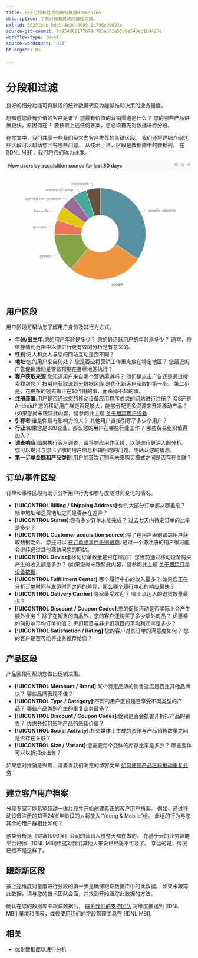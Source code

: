```yaml
---
title: 用于分段和过滤的推荐数据Dimension
description: 了解分段和过滤的最佳实践。
exl-id: 66391bce-bdeb-4e9d-8089-1c796e00d91e
source-git-commit: fa954868177b79d703a601a55b9e549ec1bd425e
workflow-type: tm+mt
source-wordcount: '923'
ht-degree: 0%

---
```


# 分段和过滤

良好的细分功能可将肤浅的统计数据转变为能够推动决策的业务量度。

想知道您最有价值的客户是谁？ 您最有价值的营销渠道是什么？ 您的哪些产品进展更快，原因何在？ 要获取上述任何答案，您必须首先对数据进行分段。

在本文中，我们共享一些我们经常向客户推荐的关键区段。 我们还将详细介绍这些区段可以帮助您回答哪些问题。 从技术上讲，区段是数据库中的数据列。 在 [!DNL MBI]，我们将它们称为维度。

![](../../mbi/assets/mbi-critical-segments.png)


## 用户区段

用户区段可帮助您了解用户身份及其行为方式。

* **年龄/出生年**:您的用户年龄是多少？ 您的最活跃用户的年龄是多少？ 通常，将值存储到范围中以便进行更有效的分析是有意义的。
* **性别**:男人和女人与您的网站互动是否不同？
* **地址**:您的用户来自何处？ 您是否应将营销工作重点放在特定地区？ 您最近的广告促销活动是否按预期在目标地区执行？
* **客户获取来源**\:您知道用户来自哪个营销渠道吗？ 他们是点击广告还是通过搜索找到您？ [按用户获取源划分数据区段](../data-analyst/analysis/google-track-user-acq.md) 是优化新客户获取的第一步。 第二步是，花更多的钱去做正在起作用的事，而杀掉不起的事。
* **注册装置**:用户是否通过您的移动设备应用程序或您的网站进行注册？ iOS还是Android? 您的移动用户群是否足够大，能够分配更多资源来开发移动产品？ (如果您尚未跟踪此内容，请参阅此主题 [关于跟踪用户设备](../data-analyst/analysis/track-usr-dev-browser.md).
* **引荐者**:谁是你最有影响力的人？ 其他用户直接引荐了多少个用户？
* **行业**:如果您是B2B企业，那么您的用户在哪些行业工作？ 哪些贸易组织值得加入？
* **调查响应**:如果执行客户调查，请将响应用作区段，以便进行更深入的分析。 您可以提出与您已了解的用户信息相辅相成的问题，或确认您的猜测。
* **第一订单金额和产品类别**:用户的首次订购与未来购买模式之间是否存在关联？

## 订单/事件区段

订单和事件区段有助于分析用户行为和参与度随时间变化的情况。

* **[!UICONTROL Billing / Shipping Address]**:你的大部分订单都从哪里来？ 帐单地址和送货地址之间是否存在差异？
* **[!UICONTROL Status]**:您有多少订单未能完成？ 过去七天内待定订单的比率是多少？
* **[!UICONTROL Customer acquisition source]**:除了在用户级别跟踪用户获取数据之外，您还可以 [在订单或事件级别跟踪](../data-analyst/analysis/google-track-user-acq.md). 通过一个源注册的用户很可能会继续通过其他源访问您的网站。
* **[!UICONTROL Device]**:移动订单数量是否在增加？ 您当前通过移动设备购买产生的收入额是多少？ (如果您尚未跟踪此内容，请参阅此主题 [关于跟踪订单设备数据](../data-analyst/analysis/track-usr-dev-browser.md).
* **[!UICONTROL Fulfillment Center]**:哪个履行中心的收入最多？ 如果您正在分析订单时间与发运时间之间的差异，那么哪个履行中心的响应最快？
* **[!UICONTROL Delivery Carrier]**:哪家最受欢迎？ 哪个承运人的退货数量最少？
* **[!UICONTROL Discount / Coupon Codes]**:您的促销活动是否实际上会产生额外业务？ 除了在销售的商品外，您的客户还购买了多少额外商品？ 优惠券如何影响平均订单价值？ 折扣项目与非折扣项目的平均利润率是多少？
* **[!UICONTROL Satisfaction / Rating]**:您的客户对其订单的满意度如何？ 您的客户是否可能将业务推荐给您？

## 产品区段

产品区段可帮助您做出促销决策。

* **[!UICONTROL Merchant / Brand]**:某个特定品牌的销售速度是否比其他品牌快？ 哪些品牌表现不佳？
* **[!UICONTROL Type / Category]**:不同的用户区段是否享受不同类型的产品？ 哪些产品类别产生的重复业务最多？
* **[!UICONTROL Discount / Coupon Codes]**:促销是否会损害非折扣产品的销售？ 优惠券如何影响产品的感知价值？
* **[!UICONTROL Social Activity]**:社交媒体上生成的资讯与产品销售数量之间是否存在关联？
* **[!UICONTROL Size / Variant]**:您需要每个变体的库存比率是多少？ 哪些变体可以以折扣价出售？

如果您对推销感兴趣，请查看我们浏览的博客文章 [如何使用产品区段推动重复业务](../data-analyst/analysis/most-value-source-channel.md).

## 建立客户用户档案

分段专家可能希望超越一维片段并开始创建真正的客户用户档案。 例如，通过移动设备注册的13至24岁年龄段的人将放入“Young &amp; Mobile”组。 此组的行为与您其余的用户群相比如何？

这类分析是《财富1000强》公司的营销人员整天都在做的。 在基于云的业务智能平台(例如 [!DNL MBI]但这对我们其他人来说已经遥不可及了。 幸运的是，情况已经不是这样了。

## 跟踪新区段

按上述维度对量度进行分段的第一步是确保跟踪数据库中的此数据。 如果未跟踪此数据，请与您的技术团队会面，并找到开始跟踪此数据的方法。

确认在您的数据库中跟踪数据后， [联系我们的支持团队](https://experienceleague.adobe.com/docs/commerce-knowledge-base/kb/troubleshooting/miscellaneous/mbi-service-policies.html?lang=en) 将维度推送到 [!DNL MBI] 量度和图表，或仅使用我们的字段管理工具在 [!DNL MBI].

## 相关

* [优化数据库以进行分析](../best-practices/opt-db-analysis.md)
